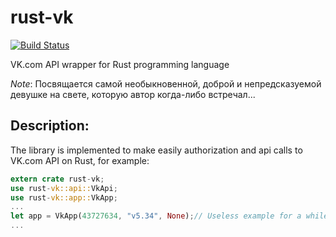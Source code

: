 # rust-vk

[![Build Status](https://travis-ci.org/AlexTalker/rust-vk.svg?branch=master)](https://travis-ci.org/AlexTalker/rust-vk)

VK.com API wrapper for Rust programming language

_Note_: Посвящается самой необыкновенной, доброй и непредсказуемой девушке на свете, которую автор когда-либо встречал...

## Description:

The library is implemented to make easily authorization and api calls to VK.com API on Rust, for example: 

```rust
extern crate rust-vk;
use rust-vk::api::VkApi;
use rust-vk::app::VkApp;
...
let app = VkApp(43727634, "v5.34", None);// Useless example for a while :)
...

```
